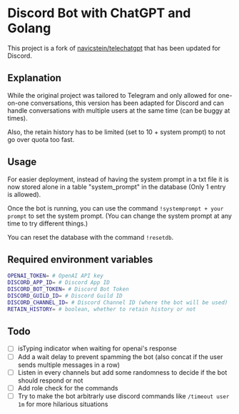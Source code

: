 # Discord Bot with ChatGPT and Golang

This project is a fork of [navicstein/telechatgpt](https://github.com/navicstein/telechatgpt) that has been updated for Discord.

## Explanation

While the original project was tailored to Telegram and only allowed for one-on-one conversations, this version has been adapted for Discord and can handle conversations with multiple users at the same time (can be buggy at times).

Also, the retain history has to be limited (set to 10 + system prompt) to not go over quota too fast.

## Usage

For easier deployment, instead of having the system prompt in a txt file it is now stored alone in a table "system_prompt" in the database (Only 1 entry is allowed).

Once the bot is running, you can use the command `!systemprompt + your prompt` to set the system prompt. (You can change the system prompt at any time to try different things.)

You can reset the database with the command `!resetdb`.

## Required environment variables

```bash
OPENAI_TOKEN= # OpenAI API key
DISCORD_APP_ID= # Discord App ID
DISCORD_BOT_TOKEN= # Discord Bot Token
DISCORD_GUILD_ID= # Discord Guild ID
DISCORD_CHANNEL_ID= # Discord Channel ID (where the bot will be used)
RETAIN_HISTORY= # boolean, whether to retain history or not
```

## Todo

-   [ ] isTyping indicator when waiting for openai's response
-   [ ] Add a wait delay to prevent spamming the bot (also concat if the user sends multiple messages in a row)
-   [ ] Listen in every channels but add some randomness to decide if the bot should respond or not
-   [ ] Add role check for the commands
-   [ ] Try to make the bot arbitrarly use discord commands like `/timeout user 1m` for more hilarious situations